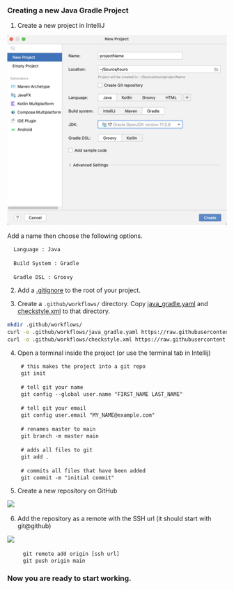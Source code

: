 ### Creating a new Java Gradle Project

1. Create a new project in IntelliJ

![](new_project.png)

Add a name then choose the following options.

      Language : Java
      
      Build System : Gradle
      
      Gradle DSL : Groovy

2. Add a [.gitignore](.gitignore) to the root of your project.

3. Create a `.github/workflows/` directory. Copy [java_gradle.yaml](git/.github/workflows/java_gradle.yaml)
   and [checkstyle.xml](git/.github/workflows/checkstyle.xml) to that directory.

``` bash
mkdir .github/workflows/
curl -o .github/workflows/java_gradle.yaml https://raw.githubusercontent.com/andrewoid/evolution-java/main/git/.github/workflows/java_gradle.yaml
curl -o .github/workflows/checkstyle.xml https://raw.githubusercontent.com/andrewoid/evolution-java/main/git/.github/workflows/checkstyle.xml
```

4. Open a terminal inside the project (or use the terminal tab in Intellij)

        # this makes the project into a git repo
        git init

        # tell git your name
        git config --global user.name "FIRST_NAME LAST_NAME"

        # tell git your email
        git config user.email "MY_NAME@example.com"
        
        # renames master to main
        git branch -m master main

        # adds all files to git
        git add .

        # commits all files that have been added
        git commit -m "initial commit"

5. Create a new repository on GitHub

![](new_repo.png)

6. Add the repository as a remote with the SSH url (it should start with git@github)

![](ssh_url.png)

         git remote add origin [ssh url]
         git push origin main

### Now you are ready to start working.
